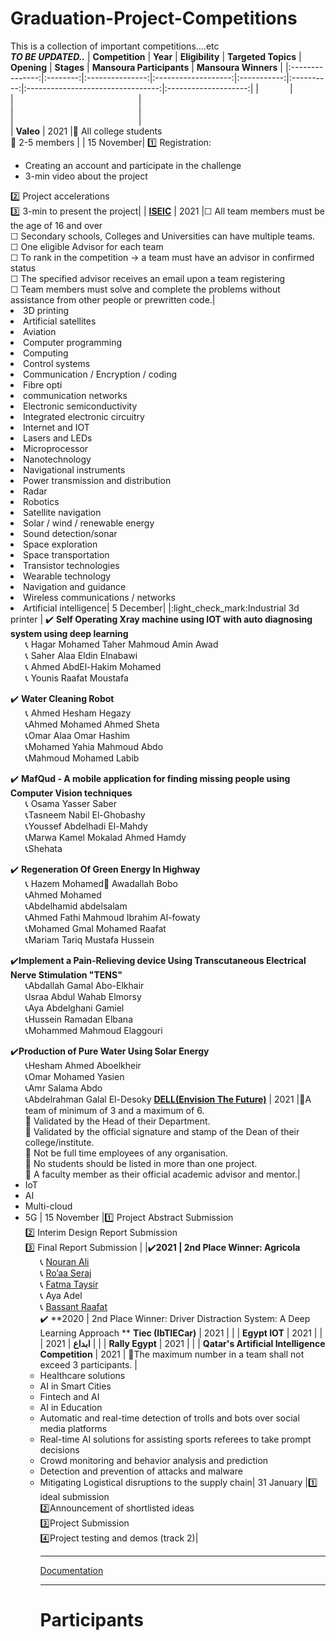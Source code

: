 # Graduation-Project-Competitions
This is a collection of important competitions....etc
<br/>***TO BE UPDATED..***
| **Competition** | **Year** | **Eligibility** | **Targeted Topics** | **Opening** | **Stages** |      **Mansoura Participants**    | **Mansoura Winners** |
|:---------------:|:--------:|:---------------:|:-------------------:|:-----------:|:----------:|:---------------------------------:|:--------------------:|
|<img width=50/>|<img width=1000/>|<img width=200/>|<img width=500/>|<img width=200/>|<img width=500/>|<img width=200/>|<img width=500/>|
**Valeo**  | 2021 |:black_square_button: All college students  <br />:black_square_button: 2-5 members |  | 15 November| :one: Registration: <ul><li>Creating an account and participate in the challenge <li> 3-min video about the project </ul>:two: Project accelerations </ul><br/>:three: 3-min to present the project|  |
**[ISEIC](https://iseic-adc.org/)**  | 2021 |&#9744; All team members must be the age of 16 and over  <br/>&#9744; Secondary schools, Colleges and Universities can have multiple teams.   <br />&#9744; One eligible Advisor for each team  <br />&#9744; To rank in the competition &#8594; a team must have an advisor in confirmed status<br />&#9744; The specified advisor receives an email upon a team registering <br />&#9744; Team members must solve and complete the problems without assistance from other people or prewritten code.|<li>3D printing<li>Artificial satellites<li>Aviation<li>Computer programming<li>Computing<li>Control systems<li>Communication / Encryption / coding<li>Fibre opti<li>communication networks<li>Electronic semiconductivity<li>Integrated electronic circuitry<li>Internet and IOT<li>Lasers and LEDs<li>Microprocessor<li>Nanotechnology<li>Navigational instruments<li>Power transmission and distribution<li>Radar<li>Robotics<li>Satellite navigation<li>Solar / wind / renewable energy<li>Sound detection/sonar<li>Space exploration<li>Space transportation<li>Transistor technologies<li>Wearable technology<li>Navigation and guidance<li>Wireless communications / networks<li>Artificial intelligence| 5 December| |:light_check_mark:Industrial 3d printer | :heavy_check_mark: **Self Operating Xray machine using IOT with auto diagnosing system using deep learning** <ul> :telephone_receiver: Hagar Mohamed Taher Mahmoud Amin Awad<br/>:telephone_receiver: Saher Alaa Eldin Elnabawi<br/>:telephone_receiver: Ahmed AbdEl-Hakim Mohamed<br/>:telephone_receiver: Younis Raafat Moustafa </ul>:heavy_check_mark: **Water Cleaning Robot** <ul>:telephone_receiver: Ahmed Hesham Hegazy<br/>:telephone_receiver:Ahmed Mohamed Ahmed Sheta<br/>:telephone_receiver:Omar Alaa Omar Hashim<br/>:telephone_receiver:Mohamed Yahia Mahmoud Abdo<br/>:telephone_receiver:Mahmoud Mohamed Labib </ul>:heavy_check_mark: **MafQud - A mobile application for finding missing people using Computer Vision techniques** <ul>:telephone_receiver: Osama Yasser Saber<br/>:telephone_receiver:Tasneem Nabil El-Ghobashy<br/>:telephone_receiver:Youssef Abdelhadi El-Mahdy<br/>:telephone_receiver:Marwa Kamel Mokalad Ahmed Hamdy<br/>:telephone_receiver:Shehata </ul>:heavy_check_mark: **Regeneration Of Green Energy In Highway** <ul>:telephone_receiver: Hazem Mohamed ِAwadallah Bobo<br/>:telephone_receiver:Ahmed Mohamed<br/>:telephone_receiver:Abdelhamid abdelsalam<br/>:telephone_receiver:Ahmed Fathi Mahmoud Ibrahim Al-fowaty<br/>:telephone_receiver:Mohamed Gmal Mohamed Raafat<br/>:telephone_receiver:Mariam Tariq Mustafa Hussein </ul> :heavy_check_mark:**Implement a Pain-Relieving device Using Transcutaneous Electrical Nerve Stimulation "TENS"** <ul>:telephone_receiver:Abdallah Gamal Abo-Elkhair<br/>:telephone_receiver:Israa Abdul Wahab Elmorsy<br/>:telephone_receiver:Aya Abdelghani Gamiel<br/>:telephone_receiver:Hussein Ramadan Elbana<br/>:telephone_receiver:Mohammed Mahmoud Elaggouri </ul> :heavy_check_mark:**Production of Pure Water Using Solar Energy** <ul>:telephone_receiver:Hesham Ahmed Aboelkheir<br/>:telephone_receiver:Omar Mohamed Yasien<br/>:telephone_receiver:Amr Salama Abdo<br/>:telephone_receiver:Abdelrahman Galal El-Desoky
**[DELL(Envision The Future)](https://emcenvisionthefuture.com/)** | 2021 |:black_square_button:A team of minimum of 3 and a maximum of 6.<br />:black_square_button: Validated by the Head of their Department.<br />:black_square_button: Validated by the official signature and stamp of the Dean of their college/institute.<br />:black_square_button: Not be full time employees of any organisation.<br />:black_square_button: No students should be listed in more than one project.<br />:black_square_button: A faculty member as their official academic advisor and mentor.|<li>IoT<br/><li>AI<br/><li>Multi-cloud<br/><li> 5G | 15 November |:one: Project Abstract Submission <br/>:two: Interim Design Report Submission <br/>:three: Final Report Submission | |:heavy_check_mark:**2021 \| 2nd Place Winner: Agricola** <ul>:telephone_receiver: [Nouran Ali](https://www.facebook.com/noran.ali.33)<br/>:telephone_receiver: [Ro’aa Seraj](https://www.facebook.com/profile.php?id=100012343417259)<br/>:telephone_receiver: [Fatma Taysir](https://www.facebook.com/fatma.elzahraa.58) <br/>:telephone_receiver: Aya Adel<br/>:telephone_receiver: [Bassant Raafat](https://www.facebook.com/bassant.rafaat.5) <br/>:heavy_check_mark: **2020 \| 2nd Place Winner: Driver Distraction System: A Deep 
Learning  Approach ** 
**Tiec (IbTIECar)**  | 2021 |   |       |
**Egypt IOT**  | 2021 |   |       |
**ابداع** | 2021 |   |       |
**Rally Egypt**  | 2021 |   |       |
**Qatar's Artificial Intelligence Competition** | 2021 | :black_square_button:The maximum number in a team shall not exceed 3 participants. | <li>Healthcare solutions<br/><li>AI in Smart Cities<br/><li>Fintech and AI<br/><li>AI in Education<br/><li> Automatic and real-time detection of trolls and bots over social media platforms<li>Real-time AI solutions for assisting sports referees to take prompt decisions<br/><li>Crowd monitoring and behavior analysis and prediction</br><li>Detection and prevention of attacks and malware</br><li>Mitigating Logistical disruptions to the supply chain| 31 January |:one: ideal submission<br/>:two:Announcement of shortlisted ideas<br/>:three:Project Submission<br/>:four:Project testing and demos (track 2)|
 ___

[Documentation](https://docs.google.com/document/d/1v2MFjTeXVsTtnqSkYqkgJU2x7aWQv7Lbx6X5hqaN8as/edit#heading=h.b43fglan7o89)
___


# Participants
